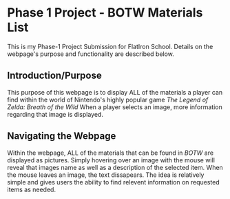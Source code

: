 # Phase 1 Project - BOTW Materials List

This is my Phase-1 Project Submission for FlatIron School. Details on the webpage's purpose and functionality are described below.

## Introduction/Purpose

This purpose of this webpage is to display ALL of the materials a player can find within the world of Nintendo's highly popular game *The Legend of Zelda: Breath of the Wild* When a player selects an image, more information regarding that image is displayed.

## Navigating the Webpage

Within the webpage, ALL of the materials that can be found in *BOTW* are displayed as pictures. Simply hovering over an image with the mouse will reveal that images name as well as a description of the selected item. When the mouse leaves an image, the text dissapears. The idea is relatively simple and gives users the ability to find relevent information on requested items as needed.



<!-- Users should be able to do the following when accessing the webpage:

1. Treasure content should be displayed (FETCH) on webpage
    Content includes images from the treasure
    category
        Fetch data & display images from the treasure category
    FOREACH can be used here
2. When you do a MOUSEOVER on any picture, it should display name 
    ID's can be assigned to each image allowing for easier filtering
3. When you do a CLICK on any picture, it will display the description underneath image -->
